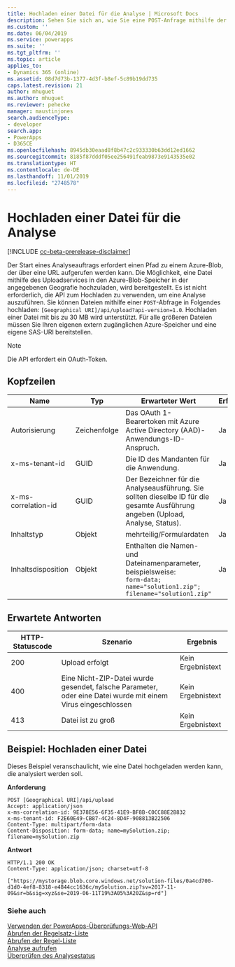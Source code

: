```yaml
---
title: Hochladen einer Datei für die Analyse | Microsoft Docs
description: Sehen Sie sich an, wie Sie eine POST-Anfrage mithilfe der PowerApps-Überprüfungs-Web-API stellen, um eine Datei für die Analyse hochzuladen.
ms.custom: ''
ms.date: 06/04/2019
ms.service: powerapps
ms.suite: ''
ms.tgt_pltfrm: ''
ms.topic: article
applies_to:
- Dynamics 365 (online)
ms.assetid: 08d7d73b-1377-4d3f-b8ef-5c89b19dd735
caps.latest.revision: 21
author: mhuguet
ms.author: mhuguet
ms.reviewer: pehecke
manager: maustinjones
search.audienceType:
- developer
search.app:
- PowerApps
- D365CE
ms.openlocfilehash: 8945db30eaad8f8b47c2c933330b63dd12ed1662
ms.sourcegitcommit: 8185f87dddf05ee256491feab9873e9143535e02
ms.translationtype: HT
ms.contentlocale: de-DE
ms.lasthandoff: 11/01/2019
ms.locfileid: "2748578"
---
```

# <a name="upload-a-file-for-analysis"></a>Hochladen einer Datei für die Analyse

[!INCLUDE [cc-beta-prerelease-disclaimer](../../../../includes/cc-beta-prerelease-disclaimer.md)]

Der Start eines Analyseauftrags erfordert einen Pfad zu einem Azure-Blob, der über eine URL aufgerufen werden kann. Die Möglichkeit, eine Datei mithilfe des Uploadservices in den Azure-Blob-Speicher in der angegebenen Geografie hochzuladen, wird bereitgestellt. Es ist nicht erforderlich, die API zum Hochladen zu verwenden, um eine Analyse auszuführen. Sie können Dateien mithilfe einer `POST`-Abfrage in Folgendes hochladen: `[Geographical URI]/api/upload?api-version=1.0`. Hochladen einer Datei mit bis zu 30 MB wird unterstützt. Für alle größeren Dateien müssen Sie Ihren eigenen extern zugänglichen Azure-Speicher und eine eigene SAS-URI bereitstellen.

> [!NOTE]
>  Die API erfordert ein OAuth-Token.

<a name="bkmk_headers"></a>

## <a name="headers"></a>Kopfzeilen

|Name|Typ|Erwarteter Wert|Erforderlich?|
|---|---|---|---|
|Autorisierung|Zeichenfolge|Das OAuth 1-Bearertoken mit Azure Active Directory (AAD)-Anwendungs-ID-Anspruch.|Ja|
|x-ms-tenant-id|GUID|Die ID des Mandanten für die Anwendung.|Ja|
|x-ms-correlation-id|GUID|Der Bezeichner für die Analyseausführung. Sie sollten dieselbe ID für die gesamte Ausführung angeben (Upload, Analyse, Status).|Ja|
|Inhaltstyp|Objekt|mehrteilig/Formulardaten|Ja|
|Inhaltsdisposition|Objekt|Enthalten die Namen- und Dateinamenparameter, beispielsweise:<br />`form-data; name="solution1.zip"; filename="solution1.zip"`|Ja|

<a name="bkmk_responses"></a>

## <a name="expected-responses"></a>Erwartete Antworten

|HTTP-Statuscode|Szenario|Ergebnis|
|---|---|---|
|200|Upload erfolgt|Kein Ergebnistext|
|400|Eine Nicht-ZIP-Datei wurde gesendet, falsche Parameter, oder eine Datei wurde mit einem Virus eingeschlossen|Kein Ergebnistext|
|413|Datei ist zu groß|Kein Ergebnistext|

<a name="bkmk_upload"></a>

## <a name="example-upload-a-file"></a>Beispiel: Hochladen einer Datei

Dieses Beispiel veranschaulicht, wie eine Datei hochgeladen werden kann, die analysiert werden soll.

**Anforderung**

```http
POST [Geographical URI]/api/upload
Accept: application/json
x-ms-correlation-id: 9E378E56-6F35-41E9-BF8B-C0CC88E2B832
x-ms-tenant-id: F2E60E49-CB87-4C24-8D4F-908813B22506
Content-Type: multipart/form-data
Content-Disposition: form-data; name=mySolution.zip; filename=mySolution.zip
```

**Antwort**

```http
HTTP/1.1 200 OK
Content-Type: application/json; charset=utf-8

["https://mystorage.blob.core.windows.net/solution-files/0a4cd700-d1d0-4ef8-8318-e4844cc1636c/mySolution.zip?sv=2017-11-09&sr=b&sig=xyz&se=2019-06-11T19%3A05%3A20Z&sp=rd"]
```

### <a name="see-also"></a>Siehe auch

[Verwenden der PowerApps-Überprüfungs-Web-API](overview.md)<br />
[Abrufen der Regelsatz-Liste](retrieve-rulesets.md)<br />
[Abrufen der Regel-Liste](retrieve-rules.md)<br />
[Analyse aufrufen](analyze.md)<br />
[Überprüfen des Analysestatus](check-status.md)<br />